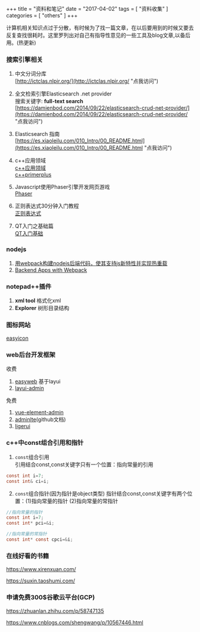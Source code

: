 +++
title = "资料和笔记"
date = "2017-04-02"
tags = [ "资料收集" ]
categories = [ "others" ]
+++

计算机相关知识点过于分散，有时候为了找一篇文章，在以后要用到的时候又要去反复查找很耗时。这里罗列出对自己有指导性意见的一些工具及blog文章,以备后用。(热更新)
<!--more-->
### 搜索引擎相关

1. 中文分词分库  
[http://ictclas.nlpir.org/](http://ictclas.nlpir.org/ "点我访问")

2. 全文检索引擎Elasticsearch .net provider  
搜索关键字: **full-text search**  
[https://damienbod.com/2014/09/22/elasticsearch-crud-net-provider/](https://damienbod.com/2014/09/22/elasticsearch-crud-net-provider/ "点我访问")

3. Elasticsearch 指南  
[https://es.xiaoleilu.com/010_Intro/00_README.html](https://es.xiaoleilu.com/010_Intro/00_README.html "点我访问")

4. c++应用领域  
[c++应用领域](http://www.cnblogs.com/duguochao/p/4528001.html "点我访问")  
[c++primerplus](http://faculty.euc.ac.cy/scharalambous/csc132/books/c%2B%2B_book%201.pdf "点我访问")  

5. Javascript使用Phaser引擎开发网页游戏  
[Phaser](https://mozdevs.github.io/html5-games-workshop/en/guides/platformer/start-here/ "点我访问")

6. 正则表达式30分钟入门教程  
[正则表达式](http://deerchao.net/tutorials/regex/regex.htm '点我访问')

7. QT入门之基础篇    
[QT入门基础](<https://www.cnblogs.com/lxmwb/p/6352220.html> '点我访问')
### nodejs
1. [用webpack构建nodejs后端代码，使其支持js新特性并实现热重载](https://zhuanlan.zhihu.com/p/20782320 "点我访问")
2. [Backend Apps with Webpack](http://jlongster.com/Backend-Apps-with-Webpack--Part-I "点我访问")
### notepad++插件
1. **xml tool** 格式化xml
2. **Explorer** 树形目录结构
### 图标网站
[easyicon](https://www.easyicon.net/ '点我访问')
### web后台开发框架
收费
1. [easyweb](https://www.easyweb.vip/index "点我访问") 基于layui
2. [layui-admin](https://www.layui.com/admin/ '点我访问')

免费
1. [vue-element-admin](https://panjiachen.github.io/vue-element-admin-site/zh/guide/ '点我访问')
2. [adminlte](https://adminlte.io/docs/3.0/index.html '点我访问')(github文档)
3. [ligerui](http://www.ligerui.com/ '点我访问')

### c++中const组合引用和指针

1. `const`组合引用    
引用结合const,const关键字只有一个位置：指向常量的引用
```c
const int i=7;
const int& ci=i;
```

2. `const`组合指针(因为指针是object类型)
指针结合const,const关键字有两个位置：(1)指向常量的指针 (2)指向常量的常指针
```c
//指向常量的指针
const int i=7;
const int* pci=&i;

//指向常量的常指针
const int* const cpci=&i;
```

### 在线好看的书籍

<https://www.xirenxuan.com/>

<https://suxin.taoshumi.com/>

### 申请免费300$谷歌云平台(GCP)

<https://zhuanlan.zhihu.com/p/58747135>

<https://www.cnblogs.com/shengwang/p/10567446.html>
